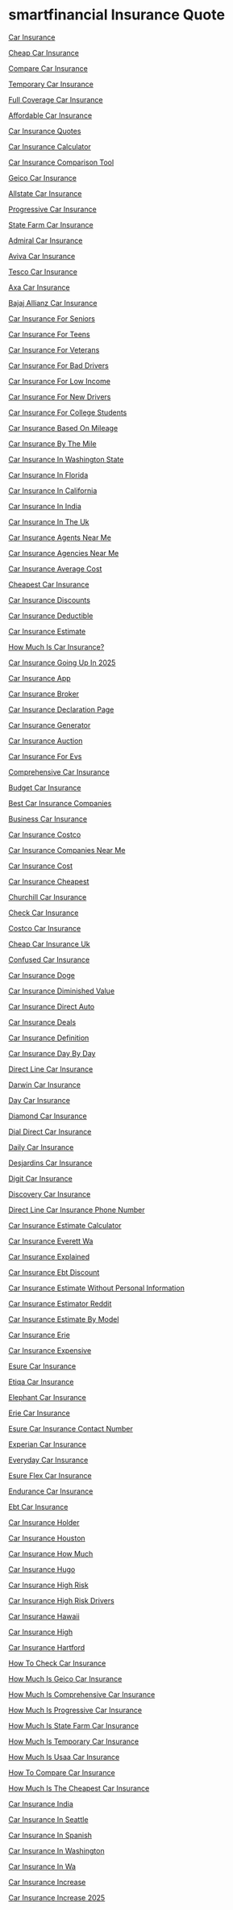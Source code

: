 <h1>smartfinancial Insurance Quote</h1><p><a href="post/car-insurance.md">Car Insurance</a></p>
<p><a href="post/cheap-car-insurance.md">Cheap Car Insurance</a></p>
<p><a href="post/compare-car-insurance.md">Compare Car Insurance</a></p>
<p><a href="post/temporary-car-insurance.md">Temporary Car Insurance</a></p>
<p><a href="post/full-coverage-car-insurance.md">Full Coverage Car Insurance</a></p>
<p><a href="post/affordable-car-insurance.md">Affordable Car Insurance</a></p>
<p><a href="post/car-insurance-quotes.md">Car Insurance Quotes</a></p>
<p><a href="post/car-insurance-calculator.md">Car Insurance Calculator</a></p>
<p><a href="post/car-insurance-comparison-tool.md">Car Insurance Comparison Tool</a></p>
<p><a href="post/geico-car-insurance.md">Geico Car Insurance</a></p>
<p><a href="post/allstate-car-insurance.md">Allstate Car Insurance</a></p>
<p><a href="post/progressive-car-insurance.md">Progressive Car Insurance</a></p>
<p><a href="post/state-farm-car-insurance.md">State Farm Car Insurance</a></p>
<p><a href="post/admiral-car-insurance.md">Admiral Car Insurance</a></p>
<p><a href="post/aviva-car-insurance.md">Aviva Car Insurance</a></p>
<p><a href="post/tesco-car-insurance.md">Tesco Car Insurance</a></p>
<p><a href="post/axa-car-insurance.md">Axa Car Insurance</a></p>
<p><a href="post/bajaj-allianz-car-insurance.md">Bajaj Allianz Car Insurance</a></p>
<p><a href="post/car-insurance-for-seniors.md">Car Insurance For Seniors</a></p>
<p><a href="post/car-insurance-for-teens.md">Car Insurance For Teens</a></p>
<p><a href="post/car-insurance-for-veterans.md">Car Insurance For Veterans</a></p>
<p><a href="post/car-insurance-for-bad-drivers.md">Car Insurance For Bad Drivers</a></p>
<p><a href="post/car-insurance-for-low-income.md">Car Insurance For Low Income</a></p>
<p><a href="post/car-insurance-for-new-drivers.md">Car Insurance For New Drivers</a></p>
<p><a href="post/car-insurance-for-college-students.md">Car Insurance For College Students</a></p>
<p><a href="post/car-insurance-based-on-mileage.md">Car Insurance Based On Mileage</a></p>
<p><a href="post/car-insurance-by-the-mile.md">Car Insurance By The Mile</a></p>
<p><a href="post/car-insurance-in-washington-state.md">Car Insurance In Washington State</a></p>
<p><a href="post/car-insurance-in-florida.md">Car Insurance In Florida</a></p>
<p><a href="post/car-insurance-in-california.md">Car Insurance In California</a></p>
<p><a href="post/car-insurance-in-india.md">Car Insurance In India</a></p>
<p><a href="post/car-insurance-in-the-uk.md">Car Insurance In The Uk</a></p>
<p><a href="post/car-insurance-agents-near-me.md">Car Insurance Agents Near Me</a></p>
<p><a href="post/car-insurance-agencies-near-me.md">Car Insurance Agencies Near Me</a></p>
<p><a href="post/car-insurance-average-cost.md">Car Insurance Average Cost</a></p>
<p><a href="post/cheapest-car-insurance.md">Cheapest Car Insurance</a></p>
<p><a href="post/car-insurance-discounts.md">Car Insurance Discounts</a></p>
<p><a href="post/car-insurance-deductible.md">Car Insurance Deductible</a></p>
<p><a href="post/car-insurance-estimate.md">Car Insurance Estimate</a></p>
<p><a href="post/how-much-is-car-insurance?.md">How Much Is Car Insurance?</a></p>
<p><a href="post/car-insurance-going-up-in-2025.md">Car Insurance Going Up In 2025</a></p>
<p><a href="post/car-insurance-app.md">Car Insurance App</a></p>
<p><a href="post/car-insurance-broker.md">Car Insurance Broker</a></p>
<p><a href="post/car-insurance-declaration-page.md">Car Insurance Declaration Page</a></p>
<p><a href="post/car-insurance-generator.md">Car Insurance Generator</a></p>
<p><a href="post/car-insurance-auction.md">Car Insurance Auction</a></p>
<p><a href="post/car-insurance-for-evs.md">Car Insurance For Evs</a></p>
<p><a href="post/comprehensive-car-insurance.md">Comprehensive Car Insurance</a></p>
<p><a href="post/budget-car-insurance.md">Budget Car Insurance</a></p>
<p><a href="post/best-car-insurance-companies.md">Best Car Insurance Companies</a></p>
<p><a href="post/business-car-insurance.md">Business Car Insurance</a></p>
<p><a href="post/car-insurance-costco.md">Car Insurance Costco</a></p>
<p><a href="post/car-insurance-companies-near-me.md">Car Insurance Companies Near Me</a></p>
<p><a href="post/car-insurance-cost.md">Car Insurance Cost</a></p>
<p><a href="post/car-insurance-cheapest.md">Car Insurance Cheapest</a></p>
<p><a href="post/churchill-car-insurance.md">Churchill Car Insurance</a></p>
<p><a href="post/check-car-insurance.md">Check Car Insurance</a></p>
<p><a href="post/costco-car-insurance.md">Costco Car Insurance</a></p>
<p><a href="post/cheap-car-insurance-uk.md">Cheap Car Insurance Uk</a></p>
<p><a href="post/confused-car-insurance.md">Confused Car Insurance</a></p>
<p><a href="post/car-insurance-doge.md">Car Insurance Doge</a></p>
<p><a href="post/car-insurance-diminished-value.md">Car Insurance Diminished Value</a></p>
<p><a href="post/car-insurance-direct-auto.md">Car Insurance Direct Auto</a></p>
<p><a href="post/car-insurance-deals.md">Car Insurance Deals</a></p>
<p><a href="post/car-insurance-definition.md">Car Insurance Definition</a></p>
<p><a href="post/car-insurance-day-by-day.md">Car Insurance Day By Day</a></p>
<p><a href="post/direct-line-car-insurance.md">Direct Line Car Insurance</a></p>
<p><a href="post/darwin-car-insurance.md">Darwin Car Insurance</a></p>
<p><a href="post/day-car-insurance.md">Day Car Insurance</a></p>
<p><a href="post/diamond-car-insurance.md">Diamond Car Insurance</a></p>
<p><a href="post/dial-direct-car-insurance.md">Dial Direct Car Insurance</a></p>
<p><a href="post/daily-car-insurance.md">Daily Car Insurance</a></p>
<p><a href="post/desjardins-car-insurance.md">Desjardins Car Insurance</a></p>
<p><a href="post/digit-car-insurance.md">Digit Car Insurance</a></p>
<p><a href="post/discovery-car-insurance.md">Discovery Car Insurance</a></p>
<p><a href="post/direct-line-car-insurance-phone-number.md">Direct Line Car Insurance Phone Number</a></p>
<p><a href="post/car-insurance-estimate-calculator.md">Car Insurance Estimate Calculator</a></p>
<p><a href="post/car-insurance-everett-wa.md">Car Insurance Everett Wa</a></p>
<p><a href="post/car-insurance-explained.md">Car Insurance Explained</a></p>
<p><a href="post/car-insurance-ebt-discount.md">Car Insurance Ebt Discount</a></p>
<p><a href="post/car-insurance-estimate-without-personal-information.md">Car Insurance Estimate Without Personal Information</a></p>
<p><a href="post/car-insurance-estimator-reddit.md">Car Insurance Estimator Reddit</a></p>
<p><a href="post/car-insurance-estimate-by-model.md">Car Insurance Estimate By Model</a></p>
<p><a href="post/car-insurance-erie.md">Car Insurance Erie</a></p>
<p><a href="post/car-insurance-expensive.md">Car Insurance Expensive</a></p>
<p><a href="post/esure-car-insurance.md">Esure Car Insurance</a></p>
<p><a href="post/etiqa-car-insurance.md">Etiqa Car Insurance</a></p>
<p><a href="post/elephant-car-insurance.md">Elephant Car Insurance</a></p>
<p><a href="post/erie-car-insurance.md">Erie Car Insurance</a></p>
<p><a href="post/esure-car-insurance-contact-number.md">Esure Car Insurance Contact Number</a></p>
<p><a href="post/experian-car-insurance.md">Experian Car Insurance</a></p>
<p><a href="post/everyday-car-insurance.md">Everyday Car Insurance</a></p>
<p><a href="post/esure-flex-car-insurance.md">Esure Flex Car Insurance</a></p>
<p><a href="post/endurance-car-insurance.md">Endurance Car Insurance</a></p>
<p><a href="post/ebt-car-insurance.md">Ebt Car Insurance</a></p>
<p><a href="post/car-insurance-holder.md">Car Insurance Holder</a></p>
<p><a href="post/car-insurance-houston.md">Car Insurance Houston</a></p>
<p><a href="post/car-insurance-how-much.md">Car Insurance How Much</a></p>
<p><a href="post/car-insurance-hugo.md">Car Insurance Hugo</a></p>
<p><a href="post/car-insurance-high-risk.md">Car Insurance High Risk</a></p>
<p><a href="post/car-insurance-high-risk-drivers.md">Car Insurance High Risk Drivers</a></p>
<p><a href="post/car-insurance-hawaii.md">Car Insurance Hawaii</a></p>
<p><a href="post/car-insurance-high.md">Car Insurance High</a></p>
<p><a href="post/car-insurance-hartford.md">Car Insurance Hartford</a></p>
<p><a href="post/how-to-check-car-insurance.md">How To Check Car Insurance</a></p>
<p><a href="post/how-much-is-geico-car-insurance.md">How Much Is Geico Car Insurance</a></p>
<p><a href="post/how-much-is-comprehensive-car-insurance.md">How Much Is Comprehensive Car Insurance</a></p>
<p><a href="post/how-much-is-progressive-car-insurance.md">How Much Is Progressive Car Insurance</a></p>
<p><a href="post/how-much-is-state-farm-car-insurance.md">How Much Is State Farm Car Insurance</a></p>
<p><a href="post/how-much-is-temporary-car-insurance.md">How Much Is Temporary Car Insurance</a></p>
<p><a href="post/how-much-is-usaa-car-insurance.md">How Much Is Usaa Car Insurance</a></p>
<p><a href="post/how-to-compare-car-insurance.md">How To Compare Car Insurance</a></p>
<p><a href="post/how-much-is-the-cheapest-car-insurance.md">How Much Is The Cheapest Car Insurance</a></p>
<p><a href="post/car-insurance-india.md">Car Insurance India</a></p>
<p><a href="post/car-insurance-in-seattle.md">Car Insurance In Seattle</a></p>
<p><a href="post/car-insurance-in-spanish.md">Car Insurance In Spanish</a></p>
<p><a href="post/car-insurance-in-washington.md">Car Insurance In Washington</a></p>
<p><a href="post/car-insurance-in-wa.md">Car Insurance In Wa</a></p>
<p><a href="post/car-insurance-increase.md">Car Insurance Increase</a></p>
<p><a href="post/car-insurance-increase-2025.md">Car Insurance Increase 2025</a></p>
